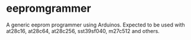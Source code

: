 # eepromgrammer
A generic eeprom programmer using Arduinos.  Expected to be used with at28c16, at28c64, at28c256, sst39sf040, m27c512 and others. 
